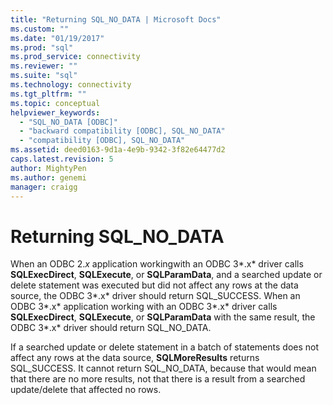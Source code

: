 ```yaml
---
title: "Returning SQL_NO_DATA | Microsoft Docs"
ms.custom: ""
ms.date: "01/19/2017"
ms.prod: "sql"
ms.prod_service: connectivity
ms.reviewer: ""
ms.suite: "sql"
ms.technology: connectivity
ms.tgt_pltfrm: ""
ms.topic: conceptual
helpviewer_keywords: 
  - "SQL_NO_DATA [ODBC]"
  - "backward compatibility [ODBC], SQL_NO_DATA"
  - "compatibility [ODBC], SQL_NO_DATA"
ms.assetid: deed0163-9d1a-4e9b-9342-3f82e64477d2
caps.latest.revision: 5
author: MightyPen
ms.author: genemi
manager: craigg
---
```

# Returning SQL_NO_DATA
When an ODBC 2.*x* application workingwith an ODBC 3*.x* driver calls **SQLExecDirect**, **SQLExecute**, or **SQLParamData**, and a searched update or delete statement was executed but did not affect any rows at the data source, the ODBC 3*.x* driver should return SQL_SUCCESS. When an ODBC 3*.x* application working with an ODBC 3*.x* driver calls **SQLExecDirect**, **SQLExecute**, or **SQLParamData** with the same result, the ODBC 3*.x* driver should return SQL_NO_DATA.  
  
 If a searched update or delete statement in a batch of statements does not affect any rows at the data source, **SQLMoreResults** returns SQL_SUCCESS. It cannot return SQL_NO_DATA, because that would mean that there are no more results, not that there is a result from a searched update/delete that affected no rows.
